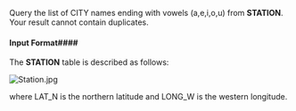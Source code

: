 Query the list of CITY names ending with vowels (a,e,i,o,u) from __STATION__. Your result cannot contain duplicates.

#### Input Format#### 

The __STATION__ table is described as follows:

![Station.jpg](https://s3.amazonaws.com/hr-challenge-images/9336/1449345840-5f0a551030-Station.jpg)

where LAT_N is the northern latitude and LONG_W is the western longitude.